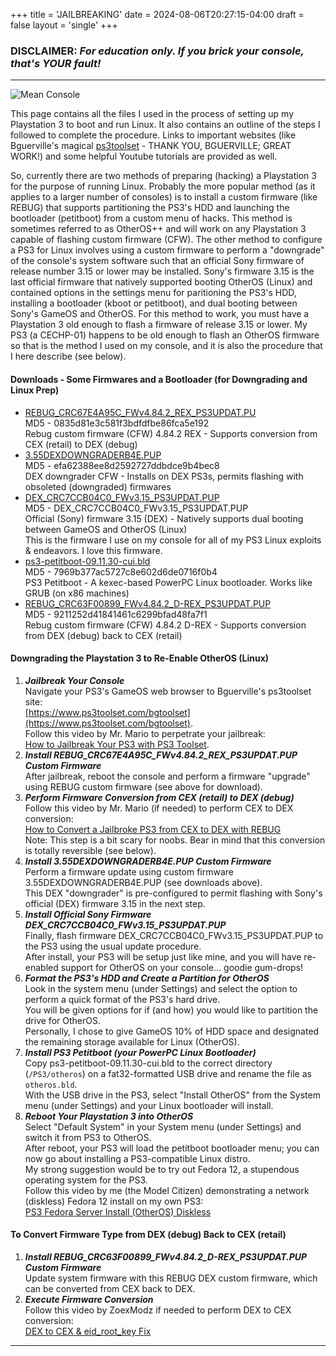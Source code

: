 +++
title = 'JAILBREAKING'
date = 2024-08-06T20:27:15-04:00
draft = false
layout = 'single'
+++

### DISCLAIMER: *For education only. If you brick your console, that's YOUR fault!*

---

![Mean Console](/pics/640-ps3-black-bg-320.jpg)

This page contains all the files I used in the process of setting up my Playstation 3 to boot and run Linux. It also contains an outline of the steps I followed to complete the procedure. Links to important websites (like Bguerville's magical [ps3toolset](https://www.ps3toolset.com/bgtoolset) - THANK YOU, BGUERVILLE; GREAT WORK!) and some helpful Youtube tutorials are provided as well.

So, currently there are two methods of preparing (hacking) a Playstation 3 for the purpose of running Linux. Probably the more popular method (as it applies to a larger number of consoles) is to install a custom firmware (like REBUG) that supports partitioning the PS3's HDD and launching the bootloader (petitboot) from a custom menu of hacks. This method is sometimes referred to as OtherOS++ and will work on any Playstation 3 capable of flashing custom firmware (CFW). The other method to configure a PS3 for Linux involves using a custom firmware to perform a "downgrade" of the console's system software such that an official Sony firmware of release number 3.15 or lower may be installed. Sony's firmware 3.15 is the last official firmware that natively supported booting OtherOS (Linux) and contained options in the settings menu for paritioning the PS3's HDD, installing a bootloader (kboot or petitboot), and dual booting between Sony's GameOS and OtherOS. For this method to work, you must have a Playstation 3 old enough to flash a firmware of release 3.15 or lower. My PS3 (a CECHP-01) happens to be old enough to flash an OtherOS firmware so that is the method I used on my console, and it is also the procedure that I here describe (see below).

#### Downloads - Some Firmwares and a Bootloader (for Downgrading and Linux Prep)

* [REBUG_CRC67E4A95C_FWv4.84.2_REX_PS3UPDAT.PU](/ps3-filez/REBUG_CRC67E4A95C_FWv4.84.2_REX_PS3UPDAT.PU)  
MD5 - 0835d81e3c581f3bdfdfbe86fca5e192  
Rebug custom firmware (CFW) 4.84.2 REX - Supports conversion from CEX (retail) to DEX (debug)
* [3.55DEXDOWNGRADERB4E.PUP](/ps3-filez/3.55DEXDOWNGRADERB4E.PUP)  
MD5 - efa62388ee8d2592727ddbdce9b4bec8  
DEX downgrader CFW - Installs on DEX PS3s, permits flashing with obsoleted (downgraded) firmwares
* [DEX_CRC7CCB04C0_FWv3.15_PS3UPDAT.PUP](/ps3-filez/DEX_CRC7CCB04C0_FWv3.15_PS3UPDAT.PUP)  
MD5 - DEX_CRC7CCB04C0_FWv3.15_PS3UPDAT.PUP  
Official (Sony) firmware 3.15 (DEX) - Natively supports dual booting between GameOS and OtherOS (Linux)  
This is the firmware I use on my console for all of my PS3 Linux exploits & endeavors. I love this firmware.
* [ps3-petitboot-09.11.30-cui.bld](/ps3-filez/ps3-petitboot-09.11.30-cui.bld)  
MD5 - 7969b377ac5727c8e602d6de0716f0b4  
PS3 Petitboot - A kexec-based PowerPC Linux bootloader. Works like GRUB (on x86 machines)
* [REBUG_CRC63F00899_FWv4.84.2_D-REX_PS3UPDAT.PUP](/ps3-filez/REBUG_CRC63F00899_FWv4.84.2_D-REX_PS3UPDAT.PUP)  
MD5 - 9211252d41841461c6299bfad48fa7f1  
Rebug custom firmware (CFW) 4.84.2 D-REX - Supports conversion from DEX (debug) back to CEX (retail)

#### Downgrading the Playstation 3 to Re-Enable OtherOS (Linux)

1. ***Jailbreak Your Console***  
Navigate your PS3's GameOS web browser to Bguerville's ps3toolset site:  
[https://www.ps3toolset.com/bgtoolset](https://www.ps3toolset.com/bgtoolset).  
Follow this video by Mr. Mario to perpetrate your jailbreak:  
[How to Jailbreak Your PS3 with PS3 Toolset](https://youtu.be/LIVu3Px3eXY).
2. ***Install REBUG_CRC67E4A95C_FWv4.84.2_REX_PS3UPDAT.PUP Custom Firmware***  
After jailbreak, reboot the console and perform a firmware "upgrade" using REBUG custom firmware (see above for download).
3. ***Perform Firmware Conversion from CEX (retail) to DEX (debug)***  
Follow this video by Mr. Mario (if needed) to perform CEX to DEX conversion:  
[How to Convert a Jailbroke PS3 from CEX to DEX with REBUG](https://youtu.be/tmpexUf9eK0)  
Note: This step is a bit scary for noobs. Bear in mind that this conversion is totally reversible (see below).
4. ***Install 3.55DEXDOWNGRADERB4E.PUP Custom Firmware***  
Perform a firmware update using custom firmware 3.55DEXDOWNGRADERB4E.PUP (see downloads above).  
This DEX "downgrader" is pre-configured to permit flashing with Sony's official (DEX) firmware 3.15 in the next step.
5. ***Install Official Sony Firmware DEX_CRC7CCB04C0_FWv3.15_PS3UPDAT.PUP***  
Finally, flash firmware DEX_CRC7CCB04C0_FWv3.15_PS3UPDAT.PUP to the PS3 using the usual update procedure.  
After install, your PS3 will be setup just like mine, and you will have re-enabled support for OtherOS on your console... goodie gum-drops!
6. ***Format the PS3's HDD and Create a Partition for OtherOS***  
Look in the system menu (under Settings) and select the option to perform a quick format of the PS3's hard drive.  
You will be given options for if (and how) you would like to partition the drive for OtherOS.  
Personally, I chose to give GameOS 10% of HDD space and designated the remaining storage available for Linux (OtherOS).
7. ***Install PS3 Petitboot (your PowerPC Linux Bootloader)***  
Copy ps3-petitboot-09.11.30-cui.bld to the correct directory (`/PS3/otheros`) on a fat32-formatted USB drive and rename the file as `otheros.bld`.  
With the USB drive in the PS3, select "Install OtherOS" from the System menu (under Settings) and your Linux bootloader will install.
8. ***Reboot Your Playstation 3 into OtherOS***  
Select "Default System" in your System menu (under Settings) and switch it from PS3 to OtherOS.  
After reboot, your PS3 will load the petitboot bootloader menu; you can now go about installing a PS3-compatible Linux distro.  
My strong suggestion would be to try out Fedora 12, a stupendous operating system for the PS3.  
Follow this video by me (the Model Citizen) demonstrating a network (diskless) Fedora 12 install on my own PS3:  
[PS3 Fedora Server Install (OtherOS) Diskless](https://youtu.be/D9LcyRV84LI)

#### To Convert Firmware Type from DEX (debug) Back to CEX (retail)

1. ***Install REBUG_CRC63F00899_FWv4.84.2_D-REX_PS3UPDAT.PUP Custom Firmware***  
Update system firmware with this REBUG DEX custom firmware, which can be converted from CEX back to DEX.
2. ***Execute Firmware Conversion***  
Follow this video by ZoexModz if needed to perform DEX to CEX conversion:  
[DEX to CEX & eid_root_key Fix](https://youtu.be/MyOmOz6P898)

---

